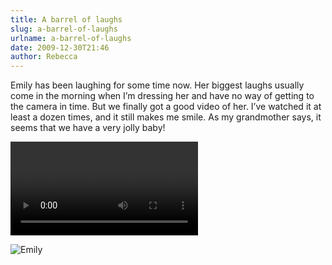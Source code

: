 ```yaml
---
title: A barrel of laughs
slug: a-barrel-of-laughs
urlname: a-barrel-of-laughs
date: 2009-12-30T21:46
author: Rebecca
---
```

Emily has been laughing for some time now. Her biggest laughs usually come in
the morning when I&#x02bc;m dressing her and have no way of getting to the
camera in time. But we finally got a good video of her. I&#x02bc;ve watched it
at least a dozen times, and it still makes me smile. As my grandmother says, it
seems that we have a very jolly baby!

<video controls preload="metadata">
    <source src="{static}/images/2009-12-30-laughing.mp4">
</video>

![Emily][a]

[a]: {static}/images/2009-12-30-emiily.jpg

